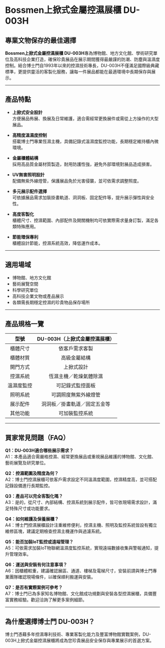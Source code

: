 # Bossmen上掀式金屬控濕展櫃 DU-003H

## 專業文物保存的最佳選擇

**Bossmen上掀式金屬控濕展櫃 DU-003H**專為博物館、地方文化館、學術研究單位及高科技企業打造，確保珍貴展品在展示期間獲得最嚴謹的防潮、防塵與溫濕度控制。結合博士門自1993年以來的控濕技術專長，DU-003H不僅滿足國際級典藏標準，更提供靈活的客製化服務，讓每一件展品都能在最適環境中長期保存與展示。

---

## 產品特點

- **上掀式安全設計**  
  方便展品佈展、換展及日常維護，適合需經常更換展件或需從上方操作的大型展品。

- **高精度溫濕度控制**  
  搭載博士門專業恆濕主機，具備記錄式溫濕度監控功能，長期穩定維持櫃內微環境。

- **金屬櫃體結構**  
  採用高品質金屬材質製造，耐用防護性強，避免外部環境對展品造成損害。

- **UV無害照明設計**  
  配備無紫外線燈管，保護展品免於光害侵襲，並可依需求調整照度。

- **多元展示配件選擇**  
  可依據展品需求加裝掛畫軌道、洞洞板、固定配件等，提升展示彈性與安全性。

- **高度客製化**  
  櫃體尺寸、控濕範圍、內部配件及開關機制均可依實際需求量身訂製，滿足各類特殊應用。

- **節能環保專利**  
  櫃體設計節能，控濕系統高效，降低運作成本。

---

## 適用場域

- 博物館、地方文化館
- 藝術展覽空間
- 科學研究單位
- 高科技企業文物或產品展示
- 各類需長期穩定控濕的珍貴物品保存場所

---

## 產品規格一覽

| 型號        | DU-003H（上掀式金屬控濕展櫃） |
|:-----------:|:-----------------------------:|
| 櫃體尺寸    | 依客戶需求客製                |
| 櫃體材質    | 高級金屬結構                  |
| 開門方式    | 上掀式設計                    |
| 控濕系統    | 恆濕主機／乾燥氣體除濕        |
| 溫濕度監控  | 可記錄式監控面板              |
| 照明系統    | 可調照度無紫外線燈管          |
| 展示配件    | 洞洞板／掛畫軌道／固定五金等  |
| 其他功能    | 可加裝監控系統                |

---

## 買家常見問題（FAQ）

**Q1：DU-003H適合哪些展示需求？**  
A1：本產品適合需嚴格控濕、經常更換展品或重視展品維護的博物館、文化館、藝術展覽及研究單位。

**Q2：控濕範圍及精度為何？**  
A2：博士門控濕展櫃可依客戶需求設定不同溫濕度範圍，控濕精度高，並可搭配記錄設備進行長期監控。

**Q3：產品可以完全客製化嗎？**  
A3：是的，從尺寸、內部結構、控濕系統到展示配件，皆可依現場需求設計，滿足特殊尺寸或功能要求。

**Q4：如何維護及保養展櫃？**  
A4：博士門控濕展櫃設計注重維修便利，控濕主機、照明及監控系統皆設有獨立維修區塊，建議定期檢查控濕主機運作與過濾系統。

**Q5：能否加裝IoT監控或遠端管理？**  
A5：可依需求加裝IoT物聯網溫濕度監控系統，實現遠端數據收集與警報通知，提升管理效率。

**Q6：運送與安裝有何注意事項？**  
A6：因櫃體較重，建議確認展區、通道、樓梯及電梯尺寸，安裝前請與博士門專業團隊確認現場條件，以確保順利搬運與安裝。

**Q7：是否有實際案例可參考？**  
A7：博士門已為多家知名博物館、文化館成功規劃與安裝各型控濕展櫃，具備豐富實務經驗。歡迎洽詢了解更多案例細節。

---

## 為什麼選擇博士門 DU-003H？

博士門憑藉多年控濕專利技術、專業客製化能力及豐富博物館實戰案例，DU-003H上掀式金屬控濕展櫃將成為您珍貴展品安全保存與專業展示的首選方案。